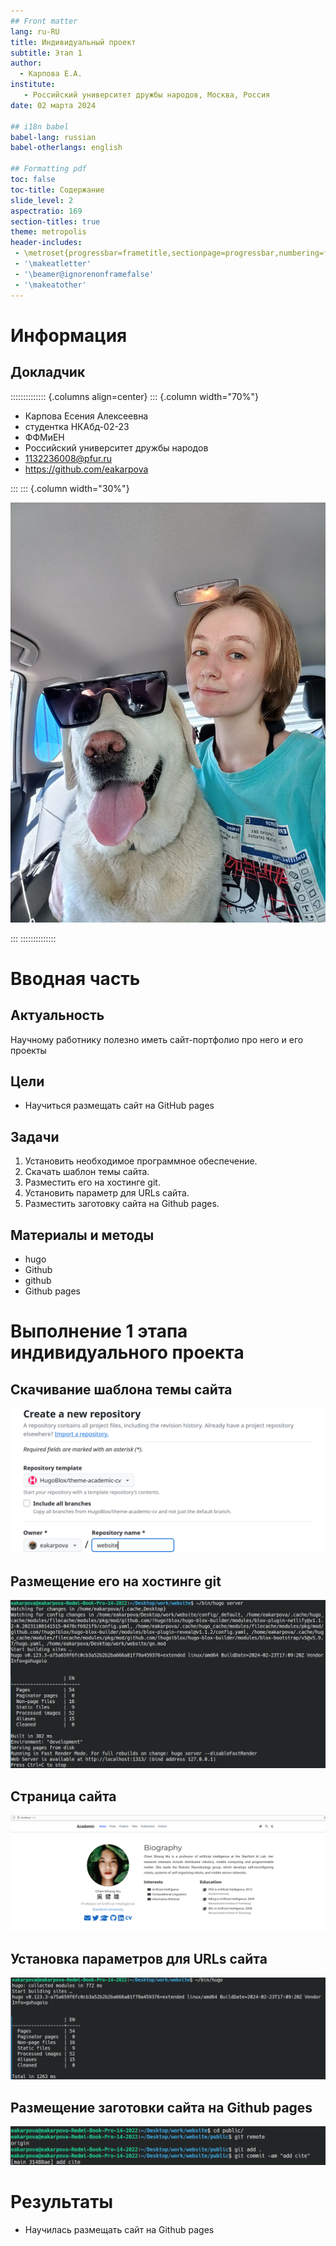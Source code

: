 ```yaml
---
## Front matter
lang: ru-RU
title: Индивидуальный проект
subtitle: Этап 1
author:
  - Карпова Е.А.
institute:
   - Российский университет дружбы народов, Москва, Россия
date: 02 марта 2024

## i18n babel
babel-lang: russian
babel-otherlangs: english

## Formatting pdf
toc: false
toc-title: Содержание
slide_level: 2
aspectratio: 169
section-titles: true
theme: metropolis
header-includes:
 - \metroset{progressbar=frametitle,sectionpage=progressbar,numbering=fraction}
 - '\makeatletter'
 - '\beamer@ignorenonframefalse'
 - '\makeatother'
---
```


# Информация

## Докладчик

:::::::::::::: {.columns align=center}
::: {.column width="70%"}

  * Карпова Есения Алексеевна
  * студентка НКАбд-02-23
  * ФФМиЕН
  * Российский университет дружбы народов
  * [1132236008@pfur.ru](mailto:1132236008@pfur.ru)
  * <https://github.com/eakarpova>

:::
::: {.column width="30%"}

![](image/me.jpeg)

:::
::::::::::::::

# Вводная часть

## Актуальность

Научному работнику полезно иметь сайт-портфолио про него и его проекты

## Цели

- Научиться размещать сайт на GitHub pages

## Задачи


1. Установить необходимое программное обеспечение.
2. Скачать шаблон темы сайта.
3. Разместить его на хостинге git.
4. Установить параметр для URLs сайта.
5. Разместить заготовку сайта на Github pages.

## Материалы и методы

- hugo
- Github
- github
- Github pages

# Выполнение 1 этапа индивидуального проекта

## Скачивание шаблона темы сайта

![Создание репозитория](./image/1.png)

## Размещение его на хостинге git

![Запуск исполняемого файла](./image/2.png)

## Страница сайта

![Сайт](./image/3.png)

## Установка параметров для URLs сайта

![Запуск исполняемого файла](./image/4.png)

## Размещение заготовки сайта на Github pages

![Размещение заготовки сайта](./image/5.png)

# Результаты

- Научилась размещать сайт на Github pages

